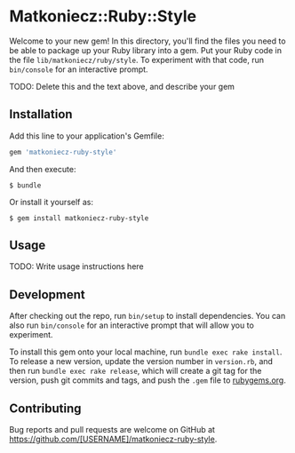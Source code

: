 # Matkoniecz::Ruby::Style

Welcome to your new gem! In this directory, you'll find the files you need to be able to package up your Ruby library into a gem. Put your Ruby code in the file `lib/matkoniecz/ruby/style`. To experiment with that code, run `bin/console` for an interactive prompt.

TODO: Delete this and the text above, and describe your gem

## Installation

Add this line to your application's Gemfile:

```ruby
gem 'matkoniecz-ruby-style'
```

And then execute:

    $ bundle

Or install it yourself as:

    $ gem install matkoniecz-ruby-style

## Usage

TODO: Write usage instructions here

## Development

After checking out the repo, run `bin/setup` to install dependencies. You can also run `bin/console` for an interactive prompt that will allow you to experiment.

To install this gem onto your local machine, run `bundle exec rake install`. To release a new version, update the version number in `version.rb`, and then run `bundle exec rake release`, which will create a git tag for the version, push git commits and tags, and push the `.gem` file to [rubygems.org](https://rubygems.org).

## Contributing

Bug reports and pull requests are welcome on GitHub at https://github.com/[USERNAME]/matkoniecz-ruby-style.
